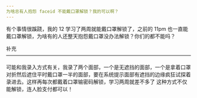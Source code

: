 ```yaml
---
为啥总有人抱怨 faceid 不能戴口罩解锁？我的可以啊？
---
```


有个事情很蹊跷，我的 12 学习了两周就能戴口罩解锁了，之前的 11pm 也一直能戴口罩解锁，为啥有的人还整天抱怨戴口罩没办法解锁？你们的都不能吗？

补充————————————————————————————————————

可能和我录入方式有关，我录了两个面部，一个是无遮挡的面部，一个是拿着口罩对折然后遮住平时戴口罩一半的面部，要在系统提示面部有遮挡的边缘疯狂试探着录进去。这样再每次都戴着口罩输密码解锁，学习两周就差不多了 这种方式不仅能解锁，连人脸支付都可以！
